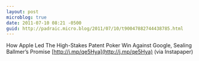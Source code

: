 ```yaml
---
layout: post
microblog: true
date: 2011-07-10 08:21 -0500
guid: http://padraic.micro.blog/2011/07/10/t90047882744438785.html
---
```

How Apple Led The High-Stakes Patent Poker Win Against Google, Sealing Ballmer’s Promise  [http://j.mp/qe5Hya](http://j.mp/qe5Hya) (via Instapaper)
